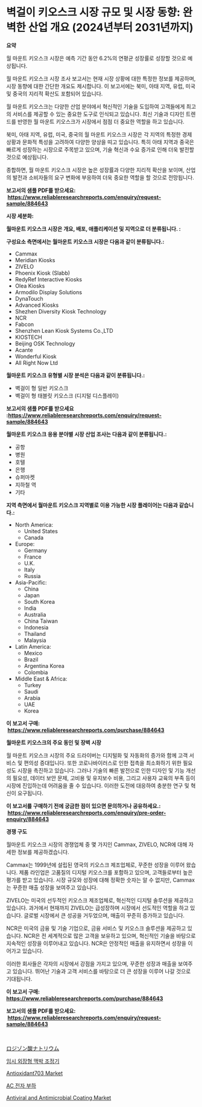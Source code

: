 <p><h1>벽걸이 키오스크 시장 규모 및 시장 동향: 완벽한 산업 개요 (2024년부터 2031년까지)</h1></p><p><strong>요약</strong></p>
<p><p>월 마운트 키오스크 시장은 예측 기간 동안 6.2%의 연평균 성장률로 성장할 것으로 예상됩니다.</p><p>월 마운트 키오스크 시장 조사 보고서는 현재 시장 상황에 대한 특정한 정보를 제공하며, 시장 동향에 대한 간단한 개요도 제시합니다. 이 보고서에는 북미, 아태 지역, 유럽, 미국 및 중국의 지리적 확산도 포함되어 있습니다.</p><p>월 마운트 키오스크는 다양한 산업 분야에서 혁신적인 기술을 도입하여 고객들에게 최고의 서비스를 제공할 수 있는 중요한 도구로 인식되고 있습니다. 최신 기술과 디자인 트렌드를 반영한 월 마운트 키오스크가 시장에서 점점 더 중요한 역할을 하고 있습니다.</p><p>북미, 아태 지역, 유럽, 미국, 중국의 월 마운트 키오스크 시장은 각 지역의 특정한 경제 상황과 문화적 특성을 고려하여 다양한 양상을 띠고 있습니다. 특히 아태 지역과 중국은 빠르게 성장하는 시장으로 주목받고 있으며, 기술 혁신과 수요 증가로 인해 더욱 발전할 것으로 예상됩니다.</p><p>종합하면, 월 마운트 키오스크 시장은 높은 성장률과 다양한 지리적 확산을 보이며, 산업의 발전과 소비자들의 요구 변화에 부응하여 더욱 중요한 역할을 할 것으로 전망됩니다.</p></p>
<p><strong>보고서의 샘플 PDF를 받으세요: &nbsp;<a href="https://www.reliableresearchreports.com/enquiry/request-sample/884643">https://www.reliableresearchreports.com/enquiry/request-sample/884643</a></strong></p>
<p><strong>시장 세분화:</strong></p>
<p><strong> 월마운트 키오스크 시장은 개요, 배포, 애플리케이션 및 지역으로 더 분류됩니다. :</strong></p>
<p><strong>구성요소 측면에서는 월마운트 키오스크 시장은 다음과 같이 분류됩니다.:</strong></p>
<p><ul><li>Cammax</li><li>Meridian Kiosks</li><li>ZIVELO</li><li>Phoenix Kiosk (Slabb)</li><li>RedyRef Interactive Kiosks</li><li>Olea Kiosks</li><li>Armodilo Display Solutions</li><li>DynaTouch</li><li>Advanced Kiosks</li><li>Shezhen Diversity Kiosk Technology</li><li>NCR</li><li>Fabcon</li><li>Shenzhen Lean Kiosk Systems Co.,LTD</li><li>KIOSTECH</li><li>Beijing OSK Technology</li><li>Acante</li><li>Wonderful Kiosk</li><li>All Right Now Ltd</li></ul></p>
<p><strong> 월마운트 키오스크 유형별 시장 분석은 다음과 같이 분류됩니다.:</strong></p>
<p><ul><li>벽걸이 형 일반 키오스크</li><li>벽걸이 형 태블릿 키오스크 (디지털 디스플레이)</li></ul></p>
<p><strong>보고서의 샘플 PDF를 받으세요 :<a href="https://www.reliableresearchreports.com/enquiry/request-sample/884643">https://www.reliableresearchreports.com/enquiry/request-sample/884643</a></strong></p>
<p><strong> 월마운트 키오스크 응용 분야별 시장 산업 조사는 다음과 같이 분류됩니다.:</strong></p>
<p><ul><li>공항</li><li>병원</li><li>호텔</li><li>은행</li><li>슈퍼마켓</li><li>지하철 역</li><li>기타</li></ul></p>
<p><strong>지역 측면에서 월마운트 키오스크 지역별로 이용 가능한 시장 플레이어는 다음과 같습니다.:</strong></p>
<p><ul>
    <li>
        North America:
        <ul>
            <li>United States</li>
            <li>Canada</li>
        </ul>
    </li>
    <li>
        Europe:
        <ul>
            <li>Germany</li>
            <li>France</li>
            <li>U.K.</li>
            <li>Italy</li>
            <li>Russia</li>
        </ul>
    </li>
    <li>
        Asia-Pacific:
        <ul>
            <li>China</li>
            <li>Japan</li>
            <li>South Korea</li>
            <li>India</li>
            <li>Australia</li>
            <li>China Taiwan</li>
            <li>Indonesia</li>
            <li>Thailand</li>
            <li>Malaysia</li>
        </ul>
    </li>
    <li>
        Latin America:
        <ul>
            <li>Mexico</li>
            <li>Brazil</li>
            <li>Argentina Korea</li>
            <li>Colombia</li>
        </ul>
    </li>
    <li>
        Middle East & Africa:
        <ul>
            <li>Turkey</li>
            <li>Saudi</li>
            <li>Arabia</li>
            <li>UAE</li>
            <li>Korea</li>
        </ul>
    </li>
    </ul></p>
<p><strong>이 보고서 구매: &nbsp;<a href="https://www.reliableresearchreports.com/purchase/884643">https://www.reliableresearchreports.com/purchase/884643</a></strong></p>
<p><strong>월마운트 키오스크의 주요 동인 및 장벽 시장</strong></p>
<p><p>월 마운트 키오스크 시장의 주요 드라이버는 디지털화 및 자동화의 증가와 함께 고객 서비스 및 편의성 증대입니다. 또한 코로나바이러스로 인한 접촉을 최소화하기 위한 필요성도 시장을 촉진하고 있습니다. 그러나 기술의 빠른 발전으로 인한 디자인 및 기능 개선의 필요성, 데이터 보안 문제, 고비용 및 유지보수 비용, 그리고 사용자 교육의 부족 등이 시장에 진입하는데 어려움을 줄 수 있습니다. 이러한 도전에 대응하여 충분한 연구 및 혁신이 요구됩니다.</p></p>
<p><strong>이 보고서를 구매하기 전에 궁금한 점이 있으면 문의하거나 공유하세요.: &nbsp;<a href="https://www.reliableresearchreports.com/enquiry/pre-order-enquiry/884643">https://www.reliableresearchreports.com/enquiry/pre-order-enquiry/884643</a></strong></p>
<p><strong>경쟁 구도</strong></p>
<p><p>월마운트 키오스크 시장의 경쟁업체 중 몇 가지인 Cammax, ZIVELO, NCR에 대해 자세한 정보를 제공하겠습니다. </p><p>Cammax는 1999년에 설립된 영국의 키오스크 제조업체로, 꾸준한 성장을 이루어 왔습니다. 제품 라인업은 고품질의 디지털 키오스크를 포함하고 있으며, 고객들로부터 높은 평가를 받고 있습니다. 시장 규모와 성장에 대해 정확한 숫자는 알 수 없지만, Cammax는 꾸준한 매출 성장을 보여주고 있습니다. </p><p>ZIVELO는 미국의 선두적인 키오스크 제조업체로, 혁신적인 디지털 솔루션을 제공하고 있습니다. 과거에서 현재까지 ZIVELO는 급성장하며 시장에서 선도적인 역할을 하고 있습니다. 글로벌 시장에서 큰 성공을 거두었으며, 매출이 꾸준히 증가하고 있습니다. </p><p>NCR은 미국의 금융 및 기술 기업으로, 금융 서비스 및 키오스크 솔루션을 제공하고 있습니다. NCR은 전 세계적으로 많은 고객을 보유하고 있으며, 혁신적인 기술을 바탕으로 지속적인 성장을 이루어내고 있습니다. NCR은 안정적인 매출을 유지하면서 성장을 이어가고 있습니다. </p><p>이러한 회사들은 각자의 시장에서 강점을 가지고 있으며, 꾸준한 성장과 매출을 보여주고 있습니다. 뛰어난 기술과 고객 서비스를 바탕으로 더 큰 성장을 이루어 나갈 것으로 기대됩니다.</p></p>
<p><strong>이 보고서 구매: &nbsp; <a href="https://www.reliableresearchreports.com/purchase/884643">https://www.reliableresearchreports.com/purchase/884643</a></strong></p>
<p><strong>보고서의 샘플 PDF를 받으세요: &nbsp;<a href="https://www.reliableresearchreports.com/enquiry/request-sample/884643">https://www.reliableresearchreports.com/enquiry/request-sample/884643</a></strong><strong></strong></p>
<p>&nbsp;</p>
<p><p><a href="https://medium.com/@kelsitorphy644/%E3%83%8A%E3%83%88%E3%83%AA%E3%82%A6%E3%83%A0%E3%83%AD%E3%82%B8%E3%82%BE%E3%83%8D%E3%83%BC%E3%83%88%E5%B8%82%E5%A0%B4%E5%B1%95%E6%9C%9B-%E7%94%A3%E6%A5%AD%E6%A6%82%E8%A6%81%E3%81%A8%E4%BA%88%E6%B8%AC-2024%E5%B9%B4%E3%81%8B%E3%82%892031%E5%B9%B4-568a03c3d1f3">ロジゾン酸ナトリウム</a></p><p><a href="https://github.com/vsap75a286l/Market-Research-Report-List-1/blob/main/78741091345.md">임시 외장형 맥박 조정기</a></p><p><a href="https://github.com/GroverBarry/Market-Research-Report-List-4/blob/main/antioxidant703-market.md">Antioxidant703 Market</a></p><p><a href="https://medium.com/@cute_priencsss/%EC%A0%84%EA%B8%B0-%EC%A0%84%EC%9E%90-%EB%B6%80%ED%95%98-%EC%8B%9C%EC%9E%A5-%EA%B2%BD%EC%9F%81-%EB%B6%84%EC%84%9D-%EC%8B%9C%EC%9E%A5-%EB%8F%99%ED%96%A5-%EB%B0%8F-2031%EB%85%84%EA%B9%8C%EC%A7%80%EC%9D%98-%EC%98%88%EC%B8%A1-745916517703">AC 전자 부하</a></p><p><a href="https://github.com/lylyparadise/Market-Research-Report-List-2/blob/main/antiviral-and-antimicrobial-coating-market.md">Antiviral and Antimicrobial Coating Market</a></p></p>